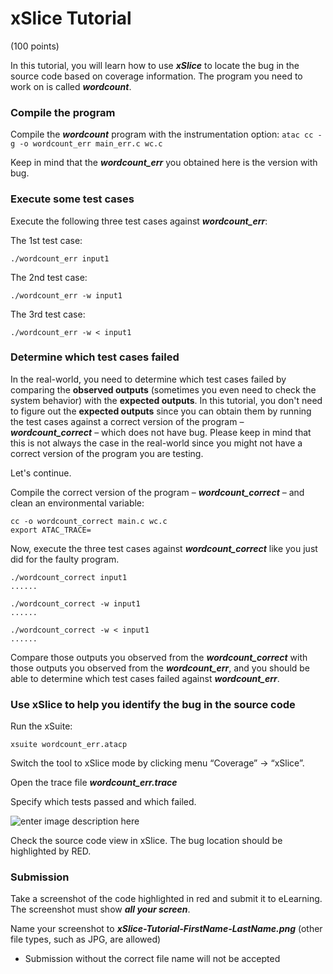 ﻿# xSlice Tutorial 

(100 points)

In this tutorial, you will learn how to use  ***xSlice*** to locate the bug in the source code based on coverage information. The program you need to work on is called ***wordcount***.

### Compile the program

Compile the ***wordcount*** program with the instrumentation option:
`atac cc -g -o wordcount_err main_err.c wc.c`

Keep in mind that the ***wordcount_err*** you obtained here is the version with bug.

### Execute some test cases 

Execute the following three test cases against ***wordcount_err***:

The 1st test case:

    ./wordcount_err input1

The 2nd test case:

	./wordcount_err -w input1

The 3rd test case:

	./wordcount_err -w < input1


### Determine which test cases failed

In the real-world, you need to determine which test cases failed by comparing the **observed outputs** (sometimes you even need to check the system behavior) with the **expected outputs**. In this tutorial, you don't need to figure out the **expected outputs** since you can obtain them by running the test cases against a correct version of the program  – ***wordcount_correct*** – which does not have bug. Please keep in mind that this is not always the case in the real-world since you might not have a correct version of the program you are testing.

Let's continue.

Compile the correct version of the program – ***wordcount_correct*** – and clean an environmental variable:

	cc -o wordcount_correct main.c wc.c
    export ATAC_TRACE=

Now, execute the  three test cases against ***wordcount_correct*** like you just did for the faulty program.

    ./wordcount_correct input1
	......
	
	./wordcount_correct -w input1
	......

	./wordcount_correct -w < input1
	......

Compare those outputs you observed from the ***wordcount_correct*** with those outputs you observed from the ***wordcount_err***, and you should be able to determine which test cases failed against ***wordcount_err***.

### Use xSlice to help you identify the bug in the source code

Run the xSuite:
	
	xsuite wordcount_err.atacp

Switch the tool to xSlice mode by clicking menu “Coverage” -> “xSlice”.

Open the trace file ***wordcount_err.trace***

Specify which tests passed and which failed.

![enter image description here](https://paris.utdallas.edu/ewong/se6367/04-Tutorial/xSlice-Tutorial/Figure1.png)

Check the source code view in xSlice. The bug location should be highlighted by RED.

### Submission

Take a screenshot of the code highlighted in red and submit it to eLearning.
The screenshot must show ***all your screen***.

Name your screenshot to ***xSlice-Tutorial-FirstName-LastName.png*** (other file types, such as JPG, are allowed)
- Submission without the correct file name will not be accepted

